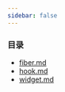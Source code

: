 ```yaml
---
sidebar: false
--- 
```


### 目录
- [fiber.md](./fiber.md)
- [hook.md](./hook.md)
- [widget.md](./widget.md)

